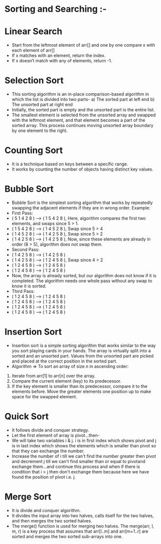 # Sorting and Searching :-
# Linear Search
* Start from the leftmost element of arr[] and one by one compare x with each element of arr[]
* If x matches with an element, return the index.
* If x doesn’t match with any of elements, return -1.

# Selection Sort
* This sorting algorithm is an in-place comparison-based algorithm in which the list is divided into two parts-
a) The sorted part at left end
b) The unsorted part at right end
* Initially, the sorted part is empty and the unsorted part is the entire list.
* The smallest element is selected from the unsorted array and swapped with the leftmost element, and that element becomes a part of the sorted array. This process continues moving unsorted array boundary by one element to the right.

# Counting Sort
* It is a technique based on keys between a specific range.
* It works by counting the number of objects having distinct key values.

# Bubble Sort
* Bubble Sort is the simplest sorting algorithm that works by repeatedly swapping the adjacent elements if they are in wrong order.
Example: 
* First Pass: 
* ( 5 1 4 2 8 ) –> ( 1 5 4 2 8 ), Here, algorithm compares the first two elements, and swaps since 5 > 1. 
* ( 1 5 4 2 8 ) –>  ( 1 4 5 2 8 ), Swap since 5 > 4 
* ( 1 4 5 2 8 ) –>  ( 1 4 2 5 8 ), Swap since 5 > 2 
* ( 1 4 2 5 8 ) –> ( 1 4 2 5 8 ), Now, since these elements are already in order (8 > 5), algorithm does not swap them.
* Second Pass: 
* ( 1 4 2 5 8 ) –> ( 1 4 2 5 8 ) 
* ( 1 4 2 5 8 ) –> ( 1 2 4 5 8 ), Swap since 4 > 2 
* ( 1 2 4 5 8 ) –> ( 1 2 4 5 8 ) 
* ( 1 2 4 5 8 ) –>  ( 1 2 4 5 8 ) 
* Now, the array is already sorted, but our algorithm does not know if it is completed. The algorithm needs one whole pass without any swap to know it is sorted.
* Third Pass: 
* ( 1 2 4 5 8 ) –> ( 1 2 4 5 8 ) 
* ( 1 2 4 5 8 ) –> ( 1 2 4 5 8 ) 
* ( 1 2 4 5 8 ) –> ( 1 2 4 5 8 ) 
* ( 1 2 4 5 8 ) –> ( 1 2 4 5 8 ) 

# Insertion Sort
* Insertion sort is a simple sorting algorithm that works similar to the way you sort playing cards in your hands. The array is virtually split into a sorted and an unsorted part. Values from the unsorted part are picked and placed at the correct position in the sorted part.
* Algorithm 
=> To sort an array of size n in ascending order: 
1) Iterate from arr[1] to arr[n] over the array. 
2) Compare the current element (key) to its predecessor. 
3) If the key element is smaller than its predecessor, compare it to the elements before. Move the greater elements one position up to make space for the swapped element.

# Quick Sort
* It follows divide and conquer strategy.
* Let the first element of array is pivot...then-
* We will take two variables i & j. i is in first index which shows pivot and j is in last index which shows the elements which is smaller than pivot so that they can exchange the number. 
* Increase the number of i till we can't find the number greater then pivot and decrement j till we can't find smaller than or equal to pivotand exchange them...and continue this process and when if there is condition that i > j then don't exchange them because here we have found the position of pivot i.e. j.

# Merge Sort
* It is divide and conquer algorithm.
* It divides the input array into two halves, calls itself for the two halves, and then merges the two sorted halves.
* The merge() function is used for merging two halves. The merge(arr, l, m, r) is a key process that assumes that arr[l..m] and arr[m+1..r] are sorted and merges the two sorted sub-arrays into one.
